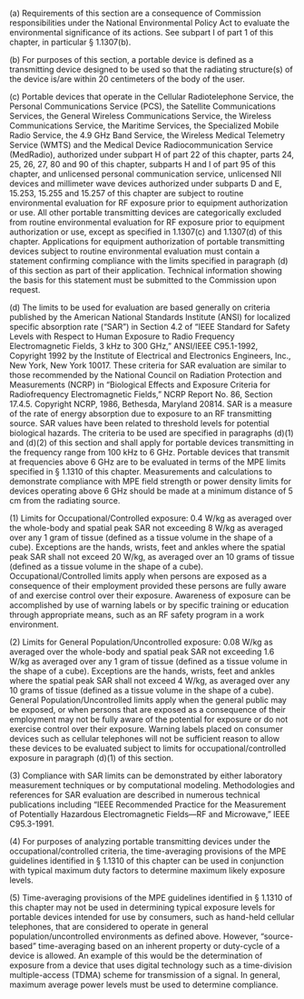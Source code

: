(a) Requirements of this section are a consequence of Commission responsibilities under the National Environmental Policy Act to evaluate the environmental significance of its actions. See subpart I of part 1 of this chapter, in particular § 1.1307(b).

(b) For purposes of this section, a portable device is defined as a transmitting device designed to be used so that the radiating structure(s) of the device is/are within 20 centimeters of the body of the user.

(c) Portable devices that operate in the Cellular Radiotelephone Service, the Personal Communications Service (PCS), the Satellite Communications Services, the General Wireless Communications Service, the Wireless Communications Service, the Maritime Services, the Specialized Mobile Radio Service, the 4.9 GHz Band Service, the Wireless Medical Telemetry Service (WMTS) and the Medical Device Radiocommunication Service (MedRadio), authorized under subpart H of part 22 of this chapter, parts 24, 25, 26, 27, 80 and 90 of this chapter, subparts H and I of part 95 of this chapter, and unlicensed personal communication service, unlicensed NII devices and millimeter wave devices authorized under subparts D and E, 15.253, 15.255 and 15.257 of this chapter are subject to routine environmental evaluation for RF exposure prior to equipment authorization or use. All other portable transmitting devices are categorically excluded from routine environmental evaluation for RF exposure prior to equipment authorization or use, except as specified in 1.1307(c) and 1.1307(d) of this chapter. Applications for equipment authorization of portable transmitting devices subject to routine environmental evaluation must contain a statement confirming compliance with the limits specified in paragraph (d) of this section as part of their application. Technical information showing the basis for this statement must be submitted to the Commission upon request.

(d) The limits to be used for evaluation are based generally on criteria published by the American National Standards Institute (ANSI) for localized specific absorption rate (“SAR”) in Section 4.2 of “IEEE Standard for Safety Levels with Respect to Human Exposure to Radio Frequency Electromagnetic Fields, 3 kHz to 300 GHz,” ANSI/IEEE C95.1-1992, Copyright 1992 by the Institute of Electrical and Electronics Engineers, Inc., New York, New York 10017. These criteria for SAR evaluation are similar to those recommended by the National Council on Radiation Protection and Measurements (NCRP) in “Biological Effects and Exposure Criteria for Radiofrequency Electromagnetic Fields,” NCRP Report No. 86, Section 17.4.5. Copyright NCRP, 1986, Bethesda, Maryland 20814. SAR is a measure of the rate of energy absorption due to exposure to an RF transmitting source. SAR values have been related to threshold levels for potential biological hazards. The criteria to be used are specified in paragraphs (d)(1) and (d)(2) of this section and shall apply for portable devices transmitting in the frequency range from 100 kHz to 6 GHz. Portable devices that transmit at frequencies above 6 GHz are to be evaluated in terms of the MPE limits specified in § 1.1310 of this chapter. Measurements and calculations to demonstrate compliance with MPE field strength or power density limits for devices operating above 6 GHz should be made at a minimum distance of 5 cm from the radiating source.

(1) Limits for Occupational/Controlled exposure: 0.4 W/kg as averaged over the whole-body and spatial peak SAR not exceeding 8 W/kg as averaged over any 1 gram of tissue (defined as a tissue volume in the shape of a cube). Exceptions are the hands, wrists, feet and ankles where the spatial peak SAR shall not exceed 20 W/kg, as averaged over an 10 grams of tissue (defined as a tissue volume in the shape of a cube). Occupational/Controlled limits apply when persons are exposed as a consequence of their employment provided these persons are fully aware of and exercise control over their exposure. Awareness of exposure can be accomplished by use of warning labels or by specific training or education through appropriate means, such as an RF safety program in a work environment.

(2) Limits for General Population/Uncontrolled exposure: 0.08 W/kg as averaged over the whole-body and spatial peak SAR not exceeding 1.6 W/kg as averaged over any 1 gram of tissue (defined as a tissue volume in the shape of a cube). Exceptions are the hands, wrists, feet and ankles where the spatial peak SAR shall not exceed 4 W/kg, as averaged over any 10 grams of tissue (defined as a tissue volume in the shape of a cube). General Population/Uncontrolled limits apply when the general public may be exposed, or when persons that are exposed as a consequence of their employment may not be fully aware of the potential for exposure or do not exercise control over their exposure. Warning labels placed on consumer devices such as cellular telephones will not be sufficient reason to allow these devices to be evaluated subject to limits for occupational/controlled exposure in paragraph (d)(1) of this section.

(3) Compliance with SAR limits can be demonstrated by either laboratory measurement techniques or by computational modeling. Methodologies and references for SAR evaluation are described in numerous technical publications including “IEEE Recommended Practice for the Measurement of Potentially Hazardous Electromagnetic Fields—RF and Microwave,” IEEE C95.3-1991.

(4) For purposes of analyzing portable transmitting devices under the occupational/controlled criteria, the time-averaging provisions of the MPE guidelines identified in § 1.1310 of this chapter can be used in conjunction with typical maximum duty factors to determine maximum likely exposure levels.

(5) Time-averaging provisions of the MPE guidelines identified in § 1.1310 of this chapter may not be used in determining typical exposure levels for portable devices intended for use by consumers, such as hand-held cellular telephones, that are considered to operate in general population/uncontrolled environments as defined above. However, “source-based” time-averaging based on an inherent property or duty-cycle of a device is allowed. An example of this would be the determination of exposure from a device that uses digital technology such as a time-division multiple-access (TDMA) scheme for transmission of a signal. In general, maximum average power levels must be used to determine compliance.

